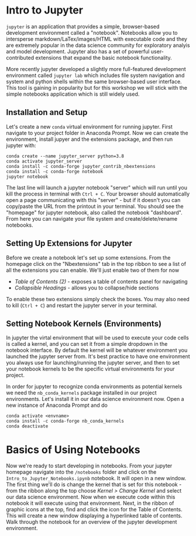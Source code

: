 

# Intro to Jupyter
`jupyter` is an application that provides a simple, browser-based development environment called a "notebook". Notebooks allow you to intersperse markdown/LaTex/images/HTML with executable code and they are extremely popular in the data science community for exploratory analyis and model development. Jupyter also has a set of powerful user-contributed extensions that expand the basic notebook functionality. 

More recently jupyter developed a slightly more full-featured development environment called `jupyter lab` which includes file system navigation and system and python shells within the same browser-based user interface. This tool is gaining in popularity but for this workshop we will stick with the simple notebooks application which is still widely used. 


## Installation and Setup
Let's create a new `conda` virtual environment for running jupyter. First navigate to your project folder in Anaconda Prompt. Now we can create the environment, install jupyer and the extensions package, and then run jupyter with:

```
conda create --name jupyter_server python=3.8
conda activate jupyter_server
conda install -c conda-forge jupyter_contrib_nbextensions
conda install -c conda-forge notebook
jupyter notebook
```

The last line will launch a jupyter notebook "server" which will run until you kill the process in terminal with `Ctrl + C`. Your browser should automatically open a page communicating with this "server" - but if it doesn't you can copy/paste the URL from the printout in your terminal. You should see the "homepage" for jupyter notebook, also called the notebook "dashboard". From here you can navigate your file system and create/delete/rename notebooks.

## Setting Up Extensions for Jupyter
Before we create a notebook let's set up some extensions. From the homepage click on the "Nbextensions" tab in the top ribbon to see a list of all the extensions you can enable. We'll just enable two of them for now
- *Table of Contents (2)* - exposes a table of contents panel for navigating
- *Collapsible Headings* - allows you to collapse/hide sections

To enable these two extensions simply check the boxes. You may also need to kill (`Ctrl + C`) and restart the jupyter server in your terminal. 


## Setting Notebook Kernels (Environments)
In jupyter the virtal environment that will be used to execute your code cells is called a kernel, and you can set it from a simple dropdown in the notebook interface. By default the kernel will be whatever environment you launched the jupyter server from. It's best practice to have one environment you always use for launching/running the jupyter server, and then to set your notebook kernels to be the specific virtual environments for your project. 

In order for jupyter to recognize conda environments as potential kernels we need the `nb_conda_kernels` package installed in our project environments. Let's install it in our data science environment now. Open a new instance of Anaconda Prompt and do

```
conda activate <envname>
conda install -c conda-forge nb_conda_kernels
conda deactivate
```

# Basics of Using Notebooks
Now we're ready to start developing in notebooks. From your jupyter homepage navigate into the `/notebooks` folder and click on the `Intro_to_Jupyter_Notebooks.ipynb` notebook. It will open in a new window. The first thing we'll do is change the kernel that is set for this notebook - from the ribbon along the top choose *Kernel > Change Kernel* and select our data science environment. Now when we execute code within this notebook it will execute using that environment. Next, in the ribbon of graphic icons at the top, find and click the icon for the Table of Contents. This will create a new window displaying a hyperlinked table of contents. Walk through the notebook for an overview of the jupyter development environment.





